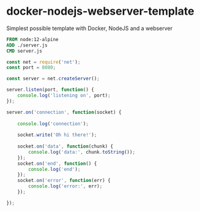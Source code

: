 # docker-nodejs-webserver-template
Simplest possible template with Docker, NodeJS and a webserver

```Dockerfile
FROM node:12-alpine
ADD ./server.js
CMD server.js
```

```js
const net = require('net');
const port = 8080;

const server = net.createServer();

server.listen(port, function() {
    console.log('listening on', port);
});

server.on('connection', function(socket) {
    
    console.log('connection');
    
    socket.write('Oh hi there!');
    
    socket.on('data', function(chunk) {
        console.log('data:', chunk.toString());
    });
    socket.on('end', function() {
        console.log('end');
    });
    socket.on('error', function(err) {
        console.log('error:', err);
    });

});
```